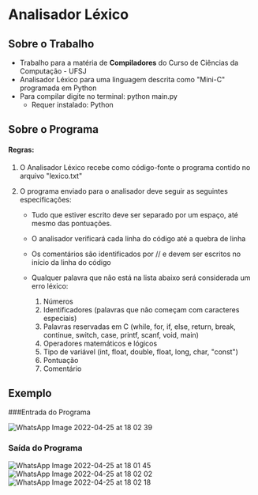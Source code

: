 # Analisador Léxico

## Sobre o Trabalho

- Trabalho para a matéria de **Compiladores** do Curso de Ciências da Computação - UFSJ
- Analisador Léxico para uma linguagem descrita como "Mini-C" programada em Python
- Para compilar digite no terminal: python main.py
  - Requer instalado: Python

## Sobre o Programa

#### Regras:

1. O Analisador Léxico recebe como código-fonte o programa contido no arquivo "lexico.txt"
2. O programa enviado para o analisador deve seguir as seguintes especificações:

   - Tudo que estiver escrito deve ser separado por um espaço, até mesmo das pontuações.

   - O analisador verificará cada linha do código até a quebra de linha

   - Os comentários são identificados por // e devem ser escritos no início da linha do código

   - Qualquer palavra que não está na lista abaixo será considerada um erro léxico:
     1. Números
     2. Identificadores (palavras que não começam com caracteres especiais)
     3. Palavras reservadas em C (while, for, if, else, return, break, continue, switch, case, printf, scanf, void, main)
     4. Operadores matemáticos e lógicos
     5. Tipo de variável (int, float, double, float, long, char, "const")
     6. Pontuação
     7. Comentário

## Exemplo
###Entrada do Programa

![WhatsApp Image 2022-04-25 at 18 02 39](https://user-images.githubusercontent.com/65183458/165174914-a50ef26f-28be-4fb0-be3b-c111600283bc.jpeg)

### Saída do Programa

![WhatsApp Image 2022-04-25 at 18 01 45](https://user-images.githubusercontent.com/65183458/165174908-e3656f09-47b3-4d40-bc70-a3b3d60532c1.jpeg)
![WhatsApp Image 2022-04-25 at 18 02 02](https://user-images.githubusercontent.com/65183458/165174911-f0ea21ae-dd85-4f37-8484-8cd16eafc5d4.jpeg)
![WhatsApp Image 2022-04-25 at 18 02 18](https://user-images.githubusercontent.com/65183458/165174913-8b1672c6-f2a0-4ddd-878a-e8cbf99656a3.jpeg)
